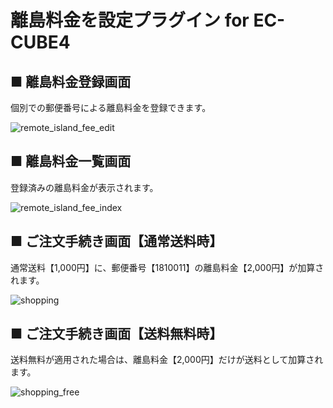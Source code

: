 # 離島料金を設定プラグイン for EC-CUBE4

## ■ 離島料金登録画面
個別での郵便番号による離島料金を登録できます。

![remote_island_fee_edit](https://user-images.githubusercontent.com/1879619/132855424-f2f9f7da-7781-4849-9d3f-a0a17b663371.png)

## ■ 離島料金一覧画面
登録済みの離島料金が表示されます。

![remote_island_fee_index](https://user-images.githubusercontent.com/1879619/132855530-977f2ea7-4365-4d44-b260-22d9e0a57eb5.png)

## ■ ご注文手続き画面【通常送料時】
通常送料【1,000円】に、郵便番号【1810011】の離島料金【2,000円】が加算されます。

![shopping](https://user-images.githubusercontent.com/1879619/132855574-2b5dd67b-d58c-4cd3-a660-5e959cb459b2.png)

## ■ ご注文手続き画面【送料無料時】
送料無料が適用された場合は、離島料金【2,000円】だけが送料として加算されます。

![shopping_free](https://user-images.githubusercontent.com/1879619/132855615-67a85ddf-f3e4-445f-bcc1-7be070213856.png)
